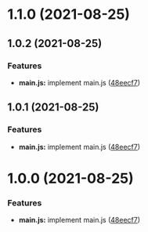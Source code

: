 # 1.1.0 (2021-08-25)



## 1.0.2 (2021-08-25)


### Features

* **main.js:** implement main.js ([48eecf7](https://github.com/markdesigner/flowTest/commit/48eecf7a741e296c328e61ccd26f08e4953c18ab))



## 1.0.1 (2021-08-25)


### Features

* **main.js:** implement main.js ([48eecf7](https://github.com/markdesigner/flowTest/commit/48eecf7a741e296c328e61ccd26f08e4953c18ab))



# 1.0.0 (2021-08-25)


### Features

* **main.js:** implement main.js ([48eecf7](https://github.com/markdesigner/flowTest/commit/48eecf7a741e296c328e61ccd26f08e4953c18ab))



